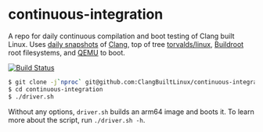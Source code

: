 # continuous-integration

A repo for daily continuous compilation and boot testing of Clang built Linux.
Uses [daily snapshots](https://apt.llvm.org/) of
[Clang](https://clang.llvm.org/), top of tree
[torvalds/linux](torvalds/linux.git), [Buildroot](https://buildroot.org/) root
filesystems, and [QEMU](https://www.qemu.org/) to boot.

[![Build Status](https://travis-ci.com/ClangBuiltLinux/continuous-integration.svg?branch=master)](https://travis-ci.com/ClangBuiltLinux/continuous-integration)

```sh
$ git clone -j`nproc` git@github.com:ClangBuiltLinux/continuous-integration.git
$ cd continuous-integration
$ ./driver.sh
```
Without any options, `driver.sh` builds an arm64 image and boots it. To learn more about the script, run `./driver.sh -h`.
